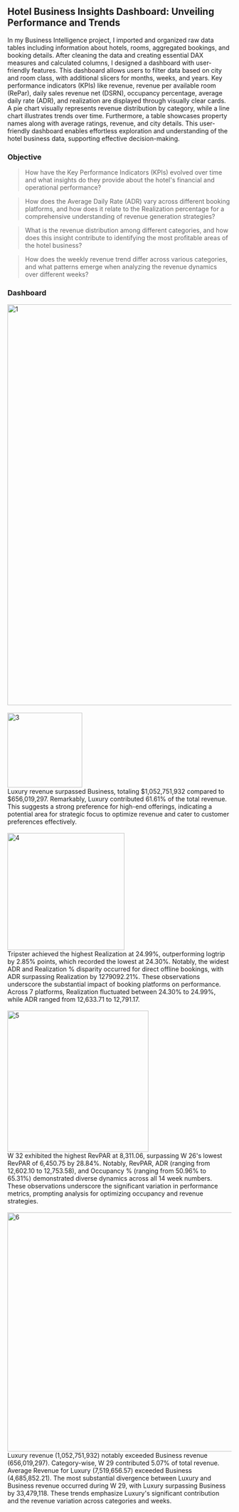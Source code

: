 ## Hotel Business Insights Dashboard: Unveiling Performance and Trends
In my Business Intelligence project, I imported and organized raw data tables including information about hotels, rooms, aggregated bookings, and booking details. After cleaning the data and creating essential DAX measures and calculated columns, I designed a dashboard with user-friendly features. This dashboard allows users to filter data based on city and room class, with additional slicers for months, weeks, and years. Key performance indicators (KPIs) like revenue, revenue per available room (RePar), daily sales revenue net (DSRN), occupancy percentage, average daily rate (ADR), and realization are displayed through visually clear cards. A pie chart visually represents revenue distribution by category, while a line chart illustrates trends over time. Furthermore, a table showcases property names along with average ratings, revenue, and city details. This user-friendly dashboard enables effortless exploration and understanding of the hotel business data, supporting effective decision-making.

### Objective
>How have the Key Performance Indicators (KPIs) evolved over time and what insights do they provide about the hotel's financial and operational performance?

>How does the Average Daily Rate (ADR) vary across different booking platforms, and how does it relate to the Realization percentage for a comprehensive understanding of revenue generation strategies?

>What is the revenue distribution among different categories, and how does this insight contribute to identifying the most profitable areas of the hotel business?

>How does the weekly revenue trend differ across various categories, and what patterns emerge when analyzing the revenue dynamics over different weeks?

### Dashboard
<img width="900" alt="1" src="https://github.com/ayushpanchal909/Hotel-Business-Insights-Dashboard-Unveiling-Performance-and-Trends/assets/142341609/3e2cd18b-fb45-4385-b55c-3f77182650a5">
<br>
<br>
<img width="168" alt="3" src="https://github.com/ayushpanchal909/Hotel-Business-Insights-Dashboard-Unveiling-Performance-and-Trends/assets/142341609/a5430648-3b15-4eb5-9aa4-666f4179e519">
<br>
Luxury revenue surpassed Business, totaling $1,052,751,932 compared to $656,019,297. Remarkably, Luxury contributed 61.61% of the total revenue. This suggests a strong preference for high-end offerings, indicating a potential area for strategic focus to optimize revenue and cater to customer preferences effectively.
<br>
<br>
<img width="263" alt="4" src="https://github.com/ayushpanchal909/Hotel-Business-Insights-Dashboard-Unveiling-Performance-and-Trends/assets/142341609/cc87fb25-81a6-4379-a8d1-c8a71dc864c8">
<br>
Tripster achieved the highest Realization at 24.99%, outperforming logtrip by 2.85% points, which recorded the lowest at 24.30%. Notably, the widest ADR and Realization % disparity occurred for direct offline bookings, with ADR surpassing Realization by 1279092.21%. These observations underscore the substantial impact of booking platforms on performance. Across 7 platforms, Realization fluctuated between 24.30% to 24.99%, while ADR ranged from 12,633.71 to 12,791.17.
<br>
<br>
<img width="317" alt="5" src="https://github.com/ayushpanchal909/Hotel-Business-Insights-Dashboard-Unveiling-Performance-and-Trends/assets/142341609/54dee45a-f0b6-4274-90da-b6b4c0dcc270">
<br>
W 32 exhibited the highest RevPAR at 8,311.06, surpassing W 26's lowest RevPAR of 6,450.75 by 28.84%. Notably, RevPAR, ADR (ranging from 12,602.10 to 12,753.58), and Occupancy % (ranging from 50.96% to 65.31%) demonstrated diverse dynamics across all 14 week numbers. These observations underscore the significant variation in performance metrics, prompting analysis for optimizing occupancy and revenue strategies.
<br>
<br>
<img width="537" alt="6" src="https://github.com/ayushpanchal909/Hotel-Business-Insights-Dashboard-Unveiling-Performance-and-Trends/assets/142341609/b2760a3c-96c4-4b11-9afe-94186ea24368">
<br>
Luxury revenue (1,052,751,932) notably exceeded Business revenue (656,019,297). Category-wise, W 29 contributed 5.07% of total revenue. Average Revenue for Luxury (7,519,656.57) exceeded Business (4,685,852.21). The most substantial divergence between Luxury and Business revenue occurred during W 29, with Luxury surpassing Business by 33,479,118. These trends emphasize Luxury's significant contribution and the revenue variation across categories and weeks.






